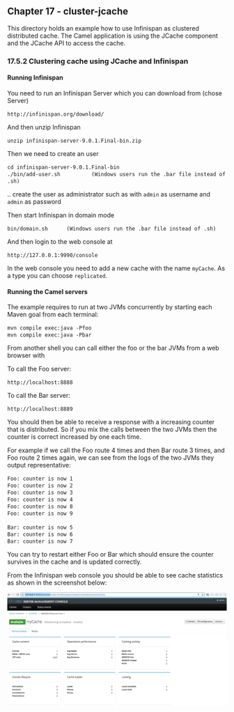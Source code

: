Chapter 17 - cluster-jcache
---------------------------

This directory holds an example how to use Infinispan as clustered distributed cache.
The Camel application is using the JCache component and the JCache API to access the cache. 

### 17.5.2 Clustering cache using JCache and Infinispan

#### Running Infinispan

You need to run an Infinispan Server which you can download from (chose Server)

    http://infinispan.org/download/
    
And then unzip Infinispan
     
    unzip infinispan-server-9.0.1.Final-bin.zip

Then we need to create an user

    cd infinispan-server-9.0.1.Final-bin
    ./bin/add-user.sh          (Windows users run the .bar file instead of .sh)               
    
.. create the user as administrator such as with `admin` as username and `admin` as password    

Then start Infinispan in domain mode 

    bin/domain.sh      (Windows users run the .bar file instead of .sh)
   
And then login to the web console at
   
    http://127.0.0.1:9990/console

In the web console you need to add a new cache with the name `myCache`. As a type you can choose `replicated`.

#### Running the Camel servers

The example requires to run at two JVMs concurrently by starting each Maven goal from each terminal:

    mvn compile exec:java -Pfoo
    mvn compile exec:java -Pbar

From another shell you can call either the foo or the bar JVMs from a web browser with

To call the Foo server:

    http://localhost:8888   

To call the Bar server:

    http://localhost:8889

You should then be able to receive a response with a increasing counter that is distributed. So if you
mix the calls between the two JVMs then the counter is correct increased by one each time.

For example if we call the Foo route 4 times and then Bar route 3 times, and Foo route 2 times again, 
we can see from the logs of the two JVMs they output representative:

```
Foo: counter is now 1
Foo: counter is now 2
Foo: counter is now 3
Foo: counter is now 4
Foo: counter is now 8
Foo: counter is now 9

Bar: counter is now 5
Bar: counter is now 6
Bar: counter is now 7
```

You can try to restart either Foo or Bar which should ensure the counter survives in the cache and is updated correctly.

From the Infinispan web console you should be able to see cache statistics as shown in the screenshot below:

![Infinispan Web Console](infinispan-console.png "Cache Statistics")
